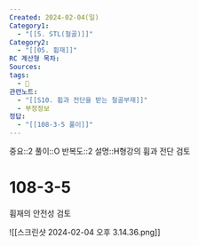 ```yaml
---
Created: 2024-02-04(일)
Category1:
  - "[[5. STL(철골)]]"
Category2:
  - "[[05. 휨재]]"
RC 계산형 목차: 
Sources: 
tags:
  - 🧮
관련노트:
  - "[[S10. 휨과 전단을 받는 철골부재]]"
  - 부정정보
정답:
  - "[[108-3-5 풀이]]"
---
```

중요::2
풀이::O
반복도::2
설명::H형강의 휨과 전단 검토


#  108-3-5

휨재의 안전성 검토

![[스크린샷 2024-02-04 오후 3.14.36.png]]